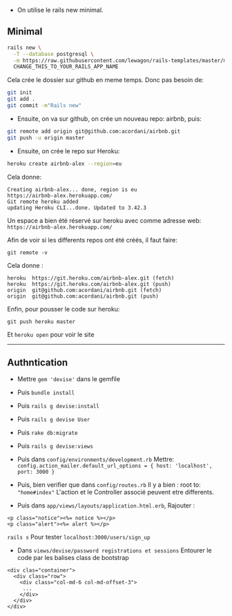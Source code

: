 - On utilise le rails new minimal.

## Minimal



```bash
rails new \
  -T --database postgresql \
  -m https://raw.githubusercontent.com/lewagon/rails-templates/master/minimal.rb \
  CHANGE_THIS_TO_YOUR_RAILS_APP_NAME
```


Cela  crée le dossier sur github en meme temps.
Donc pas besoin de:
```bash
git init
git add .
git commit -m"Rails new"
```

- Ensuite, on va sur github, on crée un nouveau repo: airbnb, puis:

```bash
git remote add origin git@github.com:acordani/airbnb.git
git push -u origin master
```

- Ensuite, on crée le repo sur Heroku:
```bash
heroku create airbnb-alex --region=eu
```

Cela donne:
```
Creating airbnb-alex... done, region is eu
https://airbnb-alex.herokuapp.com/ 
Git remote heroku added
updating Heroku CLI...done. Updated to 3.42.3
```
Un espace a bien été réservé sur heroku avec comme adresse web: ```https://airbnb-alex.herokuapp.com/```

Afin de voir si les differents repos ont été créés, il faut faire:

```git remote -v```

Cela donne :
```
heroku	https://git.heroku.com/airbnb-alex.git (fetch)
heroku	https://git.heroku.com/airbnb-alex.git (push)
origin	git@github.com:acordani/airbnb.git (fetch)
origin	git@github.com:acordani/airbnb.git (push)
```

Enfin, pour pousser le code sur heroku:
```
git push heroku master
```

Et ```heroku open``` pour voir le site

--------------------------------------------------------------------------------------------------------------
## Authntication

- Mettre ```gem 'devise'``` dans le gemfile

- Puis ```bundle install```

- Puis ```rails g devise:install```

- Puis ```rails g devise User```

- Puis ```rake db:migrate```

- Puis ```rails g devise:views```

- Puis dans ```config/environments/development.rb```
Mettre: ```config.action_mailer.default_url_options = { host: 'localhost', port: 3000 }```

- Puis, bien verifier que dans ```config/routes.rb```
Il y a bien : root to: ```"home#index"``` L'action et le Controller associé peuvent etre differents.

- Puis dans ```app/views/layouts/application.html.erb```,
Rajouter :  
```
<p class="notice"><%= notice %></p>
<p class="alert"><%= alert %></p>
```

```rails s``` Pour tester ```localhost:3000/users/sign_up```

- Dans ```views/devise/password registrations et sessions```
Entourer le code par les balises class de bootstrap
```
<div clas="container">
  <div class="row">
    <div class="col-md-6 col-md-offset-3">
     ...
    </div>
  </div>
</div>
```
  






